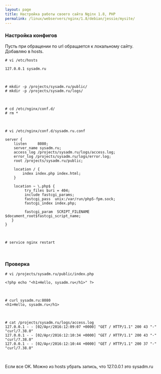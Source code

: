 ```yaml
---
layout: page
title: Настройка работы своего сайта Nginx 1.8, PHP
permalink: /linux/webservers/nginx/1.8/debian/jessie/mysite/
---
```



### Настройка конфигов

Пусть при обращении по url обращается к локальному сайту.  
Добавляю в hosts.


    # vi /etc/hosts

    127.0.0.1 sysadm.ru



<!--
<br/>

    # cp /etc/nginx/nginx.conf /etc/nginx/nginx.conf.orig

    -->

<br/>

    # mkdir -p /projects/sysadm.ru/public/
    # mkdir -p /projects/sysadm.ru/logs/

<br/>

    # cd /etc/nginx/conf.d/
    # rm *

<br/>

    # vi /etc/nginx/conf.d/sysadm.ru.conf

    server {
        listen     8080;
        server_name sysadm.ru;
        access_log /projects/sysadm.ru/logs/access.log;
        error_log /projects/sysadm.ru/logs/error.log;
        root /projects/sysadm.ru/public;

        location / {
            index index.php index.html;
        }

        location ~ \.php$ {
             try_files $uri = 404;
             include fastcgi_params;
             fastcgi_pass  unix:/var/run/php5-fpm.sock;
             fastcgi_index index.php;

             fastcgi_param  SCRIPT_FILENAME  $document_root$fastcgi_script_name;
       }
    }


<br/>


<!--
### Добавление сайта во включенные

    # cd /etc/nginx/sites-enabled/



Мне не нужен default

    # rm default

    # ln -s /etc/nginx/sites-available/sysadm.ru.config


-->

    # service nginx restart


<br/>

### Проверка

    # vi /projects/sysadm.ru/public/index.php

    <?php echo "<h1>Hello, sysadm.ru</h1>" ?>

<br/>

    # curl sysadm.ru:8080
    <h1>Hello, sysadm.ru</h1>

<br/>

    # cat /projects/sysadm.ru/logs/access.log
    127.0.0.1 - - [02/Apr/2016:12:09:07 +0000] "GET / HTTP/1.1" 200 43 "-" "curl/7.38.0"
    127.0.0.1 - - [02/Apr/2016:12:10:34 +0000] "GET / HTTP/1.1" 200 43 "-" "curl/7.38.0"
    127.0.0.1 - - [02/Apr/2016:12:10:44 +0000] "GET / HTTP/1.1" 200 37 "-" "curl/7.38.0"


<br/>

Если все OK. Можно из hosts убрать запись, что 127.0.0.1 это sysadm.ru
